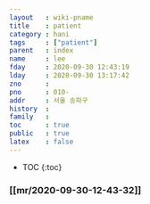 ```yaml
---
layout   : wiki-pname
title    : patient
category : hani
tags     : ["patient"]
parent   : index
name     : lee
fday     : 2020-09-30 12:43:19
lday     : 2020-09-30 13:17:42
zno      : 
pno      : 010-
addr     : 서울 송파구
history  : 
family   : 
toc      : true
public   : true
latex    : false
---
```

* TOC
{:toc}

### [[mr/2020-09-30-12-43-32]]

